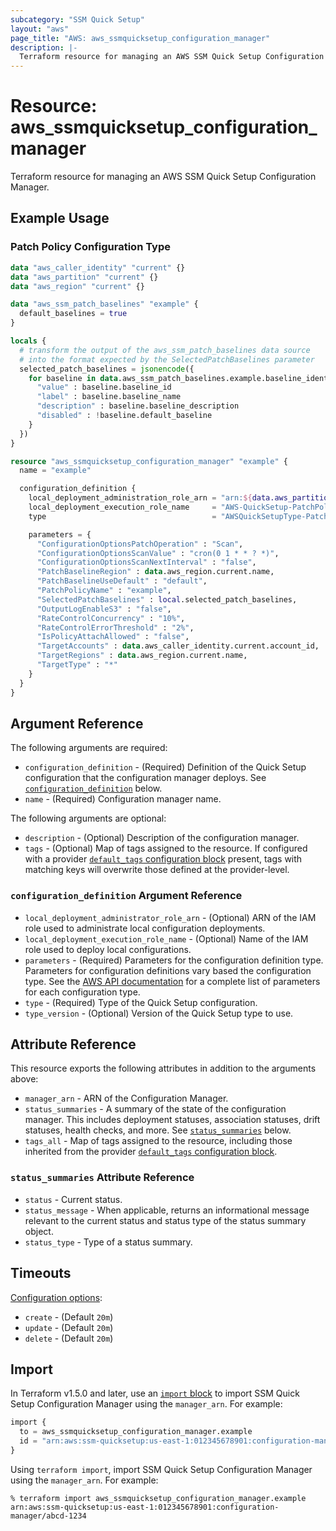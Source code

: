```yaml
---
subcategory: "SSM Quick Setup"
layout: "aws"
page_title: "AWS: aws_ssmquicksetup_configuration_manager"
description: |-
  Terraform resource for managing an AWS SSM Quick Setup Configuration Manager.
---
```

# Resource: aws_ssmquicksetup_configuration_manager

Terraform resource for managing an AWS SSM Quick Setup Configuration Manager.

## Example Usage

### Patch Policy Configuration Type

```terraform
data "aws_caller_identity" "current" {}
data "aws_partition" "current" {}
data "aws_region" "current" {}

data "aws_ssm_patch_baselines" "example" {
  default_baselines = true
}

locals {
  # transform the output of the aws_ssm_patch_baselines data source
  # into the format expected by the SelectedPatchBaselines parameter
  selected_patch_baselines = jsonencode({
    for baseline in data.aws_ssm_patch_baselines.example.baseline_identities : baseline.operating_system => {
      "value" : baseline.baseline_id
      "label" : baseline.baseline_name
      "description" : baseline.baseline_description
      "disabled" : !baseline.default_baseline
    }
  })
}

resource "aws_ssmquicksetup_configuration_manager" "example" {
  name = "example"

  configuration_definition {
    local_deployment_administration_role_arn = "arn:${data.aws_partition.current.partition}:iam::${data.aws_caller_identity.current.account_id}:role/AWS-QuickSetup-PatchPolicy-LocalAdministrationRole"
    local_deployment_execution_role_name     = "AWS-QuickSetup-PatchPolicy-LocalExecutionRole"
    type                                     = "AWSQuickSetupType-PatchPolicy"

    parameters = {
      "ConfigurationOptionsPatchOperation" : "Scan",
      "ConfigurationOptionsScanValue" : "cron(0 1 * * ? *)",
      "ConfigurationOptionsScanNextInterval" : "false",
      "PatchBaselineRegion" : data.aws_region.current.name,
      "PatchBaselineUseDefault" : "default",
      "PatchPolicyName" : "example",
      "SelectedPatchBaselines" : local.selected_patch_baselines,
      "OutputLogEnableS3" : "false",
      "RateControlConcurrency" : "10%",
      "RateControlErrorThreshold" : "2%",
      "IsPolicyAttachAllowed" : "false",
      "TargetAccounts" : data.aws_caller_identity.current.account_id,
      "TargetRegions" : data.aws_region.current.name,
      "TargetType" : "*"
    }
  }
}
```

## Argument Reference

The following arguments are required:

* `configuration_definition` - (Required) Definition of the Quick Setup configuration that the configuration manager deploys. See [`configuration_definition`](#configuration_definition-argument-reference) below.
* `name` - (Required) Configuration manager name.

The following arguments are optional:

* `description` - (Optional) Description of the configuration manager.
* `tags` - (Optional) Map of tags assigned to the resource. If configured with a provider [`default_tags` configuration block](/docs/providers/aws/index.html#default_tags-configuration-block) present, tags with matching keys will overwrite those defined at the provider-level.

### `configuration_definition` Argument Reference

* `local_deployment_administrator_role_arn` - (Optional) ARN of the IAM role used to administrate local configuration deployments.
* `local_deployment_execution_role_name` - (Optional) Name of the IAM role used to deploy local configurations.
* `parameters` - (Required) Parameters for the configuration definition type. Parameters for configuration definitions vary based the configuration type. See the [AWS API documentation](https://docs.aws.amazon.com/quick-setup/latest/APIReference/API_ConfigurationDefinitionInput.html) for a complete list of parameters for each configuration type.
* `type` - (Required) Type of the Quick Setup configuration.
* `type_version` - (Optional) Version of the Quick Setup type to use.

## Attribute Reference

This resource exports the following attributes in addition to the arguments above:

* `manager_arn` - ARN of the Configuration Manager.
* `status_summaries` - A summary of the state of the configuration manager. This includes deployment statuses, association statuses, drift statuses, health checks, and more. See [`status_summaries`](#status_summaries-attribute-reference) below.
* `tags_all` - Map of tags assigned to the resource, including those inherited from the provider [`default_tags` configuration block](https://registry.terraform.io/providers/hashicorp/aws/latest/docs#default_tags-configuration-block).

### `status_summaries` Attribute Reference

* `status` - Current status.
* `status_message` - When applicable, returns an informational message relevant to the current status and status type of the status summary object.
* `status_type` - Type of a status summary.

## Timeouts

[Configuration options](https://developer.hashicorp.com/terraform/language/resources/syntax#operation-timeouts):

* `create` - (Default `20m`)
* `update` - (Default `20m`)
* `delete` - (Default `20m`)

## Import

In Terraform v1.5.0 and later, use an [`import` block](https://developer.hashicorp.com/terraform/language/import) to import SSM Quick Setup Configuration Manager using the `manager_arn`. For example:

```terraform
import {
  to = aws_ssmquicksetup_configuration_manager.example
  id = "arn:aws:ssm-quicksetup:us-east-1:012345678901:configuration-manager/abcd-1234"
}
```

Using `terraform import`, import SSM Quick Setup Configuration Manager using the `manager_arn`. For example:

```console
% terraform import aws_ssmquicksetup_configuration_manager.example arn:aws:ssm-quicksetup:us-east-1:012345678901:configuration-manager/abcd-1234
```
